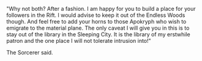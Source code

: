 "Why not both? After a fashion. I am happy for you to build a place for your followers in the Rift. I would advise to keep it out of the Endless Woods though. And feel free to add your horns to those Apokryph who wish to emigrate to the material plane. The only caveat I will give you in this is to stay out of the library in the Sleeping City. It is the library of my erstwhile patron and the one place I will not tolerate intrusion into!"

The Sorcerer said.